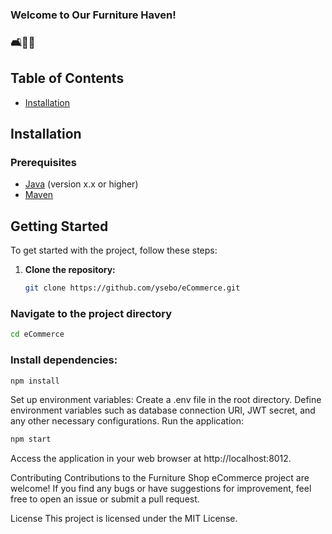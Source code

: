 ### Welcome to Our Furniture Haven!
### 🛋️🏡✨


## Table of Contents
- [Installation](#installation)


## Installation

### Prerequisites
- [Java](https://www.oracle.com/java/technologies/javase-downloads.html) (version x.x or higher)
- [Maven](https://maven.apache.org/download.cgi)



## Getting Started

To get started with the project, follow these steps:

1. **Clone the repository:**

   ```bash
   git clone https://github.com/ysebo/eCommerce.git
### Navigate to the project directory 
 ```bash
 cd eCommerce
 ```
### Install dependencies:
 ```bash
npm install
 ```
Set up environment variables:
Create a .env file in the root directory.
Define environment variables such as database connection URI, JWT secret, and any other necessary configurations.
Run the application:
 ```bash
npm start
 ```
Access the application in your web browser at http://localhost:8012.

Contributing
Contributions to the Furniture Shop eCommerce project are welcome! If you find any bugs or have suggestions for improvement, feel free to open an issue or submit a pull request.

License
This project is licensed under the MIT License.

